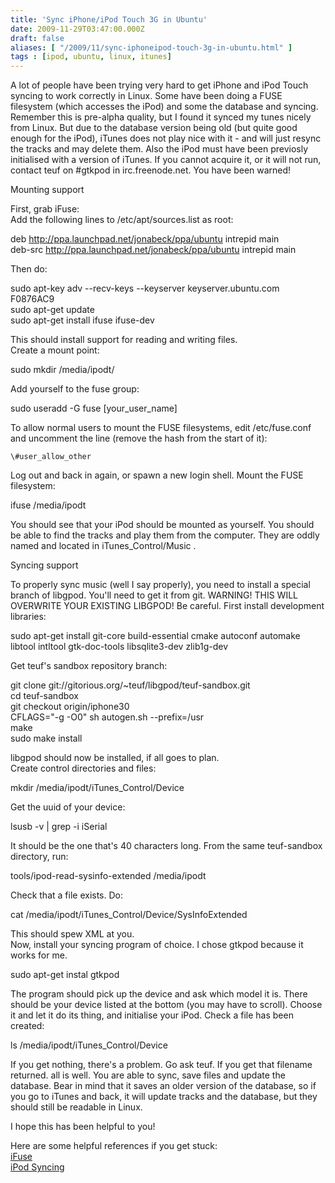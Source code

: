```yaml
---
title: 'Sync iPhone/iPod Touch 3G in Ubuntu'
date: 2009-11-29T03:47:00.000Z
draft: false
aliases: [ "/2009/11/sync-iphoneipod-touch-3g-in-ubuntu.html" ]
tags : [ipod, ubuntu, linux, itunes]
---
```


A lot of people have been trying very hard to get iPhone and iPod Touch syncing to work correctly in Linux. Some have been doing a FUSE filesystem (which accesses the iPod) and some the database and syncing. Remember this is pre-alpha quality, but I found it synced my tunes nicely from Linux. But due to the database version being old (but quite good enough for the iPod), iTunes does not play nice with it - and will just resync the tracks and may delete them. Also the iPod must have been previosly initialised with a version of iTunes. If you cannot acquire it, or it will not run, contact teuf on #gtkpod in irc.freenode.net. You have been warned!  
  
Mounting support  
  
First, grab iFuse:  
Add the following lines to /etc/apt/sources.list as root:  
  
deb http://ppa.launchpad.net/jonabeck/ppa/ubuntu intrepid main  
deb-src http://ppa.launchpad.net/jonabeck/ppa/ubuntu intrepid main  
  
Then do:  
  
sudo apt-key adv --recv-keys --keyserver keyserver.ubuntu.com F0876AC9  
sudo apt-get update  
sudo apt-get install ifuse ifuse-dev  
  
This should install support for reading and writing files.  
Create a mount point:  
  
sudo mkdir /media/ipodt/  
  
Add yourself to the fuse group:  
  
sudo useradd -G fuse \[your\_user\_name\]  
  
To allow normal users to mount the FUSE filesystems, edit /etc/fuse.conf and uncomment the line (remove the hash from the start of it):  
  
`\#user_allow_other`
  
Log out and back in again, or spawn a new login shell. Mount the FUSE filesystem:  
  
ifuse /media/ipodt  
  
You should see that your iPod should be mounted as yourself. You should be able to find the tracks and play them from the computer. They are oddly named and located in iTunes\_Control/Music .  
  
  
Syncing support  
  
To properly sync music (well I say properly), you need to install a special branch of libgpod. You'll need to get it from git. WARNING! THIS WILL OVERWRITE YOUR EXISTING LIBGPOD! Be careful. First install development libraries:  
  
sudo apt-get install git-core build-essential cmake autoconf automake libtool intltool gtk-doc-tools libsqlite3-dev zlib1g-dev  
  
Get teuf's sandbox repository branch:  
  
git clone git://gitorious.org/~teuf/libgpod/teuf-sandbox.git  
cd teuf-sandbox  
git checkout origin/iphone30  
CFLAGS="-g -O0" sh autogen.sh --prefix=/usr  
make  
sudo make install  
  
libgpod should now be installed, if all goes to plan.  
Create control directories and files:  
  
mkdir /media/ipodt/iTunes\_Control/Device  
  
Get the uuid of your device:  
  
lsusb -v | grep -i iSerial  
  
It should be the one that's 40 characters long. From the same teuf-sandbox directory, run:  
  
tools/ipod-read-sysinfo-extended /media/ipodt  
  
Check that a file exists. Do:  
  
cat /media/ipodt/iTunes\_Control/Device/SysInfoExtended  
  
This should spew XML at you.  
Now, install your syncing program of choice. I chose gtkpod because it works for me.  
  
sudo apt-get instal gtkpod  
  
The program should pick up the device and ask which model it is. There should be your device listed at the bottom (you may have to scroll). Choose it and let it do its thing, and initialise your iPod. Check a file has been created:  
  
ls /media/ipodt/iTunes\_Control/Device  
  
If you get nothing, there's a problem. Go ask teuf. If you get that filename returned. all is well. You are able to sync, save files and update the database. Bear in mind that it saves an older version of the database, so if you go to iTunes and back, it will update tracks and the database, but they should still be readable in Linux.  
  
I hope this has been helpful to you!  
  
Here are some helpful references if you get stuck:  
[iFuse](http://matt.colyer.name/prhttp://marcansoft.com/blog/2009/10/iphone-syncing-on-linux-part-2/#more-145ojects/iphone-linux/index.php?title=Main_Page)  
[iPod Syncing](http://marcansoft.com/blog/2009/10/iphone-syncing-on-linux-part-2/)